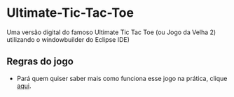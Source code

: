 # Ultimate-Tic-Tac-Toe
 Uma versão digital do famoso Ultimate Tic Tac Toe (ou Jogo da Velha 2) utilizando o windowbuilder do Eclipse IDE)
## Regras do jogo
* Pará quem quiser saber mais como funciona esse jogo na prática, clique [aqui](https://youtu.be/HPKffSMK35c?si=CHowSpuoP3B4nHa7).